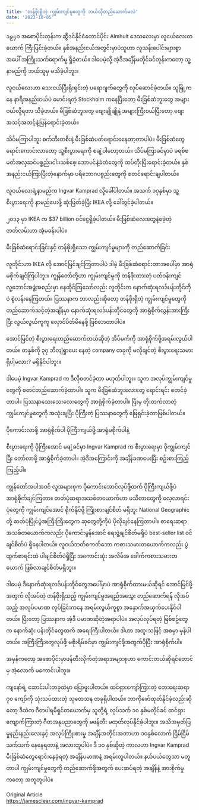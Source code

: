 ```yaml
---
title: 'တန်ဖိုးရှိတဲ့ ကျွမ်းကျင်မူတွေကို ဘယ်လိုတည်ဆောက်မလဲ'
date: '2023-10-05'
---
```


၁၉၄၀ အစောပိုင်းတုန်းက ဆွီဒင်နိုင်ငံတောင်ပိုင်း Almhult ဒေသလေးမှာ လူငယ်လေးတယောက် ကြီးပြင်းခဲ့တယ်။ နှစ်အနည်းငယ်အတွင်းမှာပဲသူဟာ လူသန်းပေါင်းများစွာအပေါ် အကြိုးသက်ရောက်မူ ရှိခဲ့တယ်။ ဒါပေမဲ့လို့ အဲ့ဒီအချိန်မတိုင်ခင်တုန်းကတော့ သူ့နာမည်ကို ဘယ်သူမှ မသိခဲ့ပါဘူး။

လူငယ်လေးဟာ သေးငယ်ပြီးရိုးရှင်းတဲ့ ပရောဂျက်တွေကို လုပ်ဆောင်ခဲ့တယ်။ သူမြို့ကနေ နာရီအနည်းငယ်ပဲ မောင်းရတဲ့ Stockholm ကနေပြီးတော့ မီးခြစ်ဆံဘူးတွေ အများဝယ်လို့ရတာ သိခဲ့တယ်။ မီခြစ်ဆံဘူးတွေ စျေးချိုချိုနဲ့ အများကြီးဝယ်ပြီးတော့ စျေးအသင့်အတင့်နဲ့ပြန်ရောင်းခဲ့တယ်။

သိပ်မကြာပါဘူး စက်ဘီးတစီးနဲ့ မီးခြစ်ဆံပတ်ရောင်းနေေတာ့တာပါပဲ။ မီးခြစ်ဆံတွေ ရောင်းကောင်းလာတော့ သူ့စီးပွားရေးကို စချဲ့ပါတော့တယ်။ သိပ်မကြာခင်မှာပဲ ခရစ်စမတ်အလှဆင်ပစ္စည်း၊ငါး၊သစ်စေ့၊ဘောပင်နဲ့ခဲတံတွေကို ထပ်တိုးပြီးရောင်းခဲ့တယ်။ နှစ်အနည်းငယ်ကြာပြီးတဲ့နောက်မှာ ပရိဘောဂပစ္စည်းတွေကို စတင်ရောင်းချပါတယ်။

လူငယ်လေးရဲ့နာမည်က Ingvar Kamprad လို့ခေါ်ပါတယ်။ အသက် ၁၇နှစ်မှာ သူ့စီးပွားရေးကို နာမည်ပေးဖို့ ဆုံးဖြတ်ခဲ့ပြီး IKEA လို့ ခေါ်တွင်ခဲ့ပါတယ်။

၂၀၁၃ မှာ IKEA က $37 billion ဝင်ငွေရှိခဲ့ပါတယ်။ မီးခြစ်ဆံလေးတွေနဲ့စခဲ့တဲ့ ဇာတ်လမ်းဟာ အံ့မခန်းပါပဲ။

မီးခြစ်ဆံရောင်းခြင်းနှင့် တန်ဖိုးရှိသော ကျွမ်းကျင်မှုများကို တည်ဆောက်ခြင်း

လူတိုင်းဟာ IKEA လို အောင်မြင်ချင်ကြတာပါပဲ ဒါမဲ့ မီးခြစ်ဆံရောင်းတာအပေါ်မှာ အာရုံမစိုက်ချင်ကြပါဘူး။ ကျွန်တော်တို့ဟာ ကျွမ်းကျင်မှုကို တန်ဖိုးထားတဲ့ ပတ်ဝန်းကျင် လူ့ဘောင်အဖွဲ့အစည်းမှာ နေထိုင်ကြသော်လည်း လူတိုင်းက နောက်ဆုံးရလဒ်ပန်းတိုင်ကိုပဲ စွဲလန်းနေကြတယ်။ ပြဿနာက ဘာလည်းဆိုတော့ တန်ဖိုးရှိတဲ့ ကျွမ်းကျင်မှုတွေကို တည်ဆောက်သင့်တဲ့အချိန်မှာ နောက်ဆုံးရလဒ်ပန်းတိုင်တွေကို အာရုံစိုက်လွန်းအားကြီးပြီး လွယ်လွယ်ကူကူ လှောင်ပိတ်မိနေဖို့ ဖြစ်လာတာပါပဲ။

အောင်မြင်တဲ့ စီးပွားရေးတည်ဆောက်တယ်ဆိုတဲ့ အိပ်မက်ကို အာရုံစိုက်ဖို့အရမ်းလွယ်ပါတယ်။ တနှစ်ကို ၃၇ ဘီလျံရှာပေး နေတဲ့ company တခုကို မလိုချင်တဲ့ စီးပွားရေးသမားရှိပါ့မလား? မရှိနိုင်ပါဘူး။

ဒါပေမဲ့ Ingvar Kamprad က ဒီလိုစတင်ခဲ့တာ မဟုတ်ပါဘူး။ သူက အလုပ်ကျွမ်းကျင်မှုတွေကို စတင်တည်ဆောက်ခဲ့တာပါ။ သူက မီးခြစ်ဆံဘူးလေးတွေ ရောင်းရင်း စတင်ခဲ့တာပါ။ ပြဿနာသေးသေးလေးတွေကို အာရုံစိုက်ခဲ့တာပါ။ ပြီးမှ တိုးတက်လာတဲ့ ကျွမ်းကျင်မှုတွေကို အသုံးချပြီး ပိုကြီးတဲ့ ပြဿနာတွေကို ဖြေရှင်းခဲ့တာဖြစ်ပါတယ်။

ပိုကောင်းလာဖို့ အာရုံစိုက်ပါ ပိုကြီးကျယ်ဖို့ အာရုံမစိုက်ပါနဲ့

စီးပွားရေးကို ပိုကြီးအောင် မချဲ့ခင်မှာ Ingvar Kamprad က စီးပွားရေးမှာ ပိုကျွမ်းကျင်ပြီး တော်လာဖို့ အာရုံစိုက်ခဲ့တာပါ။ အဲ့ဒီအကြောင်းကို အချိန်ခဏပေးပြီး စဥ်းစားကြည့်ကြည့်ပါ။

ကျွန်တော်အပါအဝင် လူအများစုက ပိုကောင်းအောင်လုပ်ဖို့ထက် ပိုကြီးကျယ်ဖို့ပဲ အာရုံစိုက်ချင်ကြတာ။ ဓာတ်ပုံဆရာအသစ်တယောက်ဟာ မသိတာတွေကို လေ့လာရင်း ပုံတွေကို ကျွမ်းကျင်အောင် ရိုက်နိုင်ဖို့ ကြိုးစားချင်စိတ် မရှိဘူး National Geographic တို့ ဓာတ်ပုံပြိုင်ပွဲအကြီးကြီးတွေက ဆုတွေတို့ကိုပဲ ပိုလိုချင်နေကြတာပါ။ စာရေးဆရာ အသစ်တယောက်ကလည်း ပိုကောင်းမွန်အောင် ရေးဖွဲ့ချင်စိတ်မရှိပဲ best-seller list ဝင်ချင်စိတ်ပဲ ရှိနေပါတယ်။ လူငယ်ဘတ်စကတ်ဘော ကစားသမားတယောက်ကလည်း ပွဲထွက်စာရင်းထဲ ပါချင်စိတ်ပဲရှိပြီး အကောင်းဆုံး အလိမ်အ ခေါက်ကစားသမားတယောက် ဖြစ်လာချင်စိတ်မရှိဘူး။

ဒါပေမဲ့ ဒီနောက်ဆုံးရလဒ်ပန်းတိုင်တွေအပေါ်မှာပဲ အာရုံစိုက်ထားမယ်ဆိုရင် အောင်မြင်ဖို့အတွက် လိုအပ်တဲ့ တန်ဖိုးရှိသည့် ကျွမ်းကျင်မှုအရည်အသွေး တည်ဆောက်ရန်် လိုအပ်သည့် အလုပ်ပမာဏ လုပ်ခြင်းကနေ အရမ်းလွယ်ကူစွာ အနှောက်အယှက်ပေးနိုင်ပါတယ်။ ပြီးတော့ ပြဿနာက အဲ့ဒီ ပမာဏဆိုတဲ့အရာပါပဲ။ အလုပ်လုပ်ရတဲ့ ဖြစ်စဥ်တွေက နောက်ဆုံး ပန်းတိုင်တွေထက် အရေးကြီးပါတယ်။ ဒါဟာ အထူးသဖြင့် အစမှာ မှန်ပါတယ်။ အကြီးကြီးတွေလုပ်ဖို့ မစိုးရိမ်ခင်မှာ ကျွမ်းကျင်ဖို့အတွက်ပိုပြီး အာရုံစိုက်ပါ။

အမှန်ကတော့ အစောပိုင်းမှာဖန်တီးလိုက်တဲ့အရာအများစုဟာ ကောင်းတယ်ဆိုရင်တောင်မှ အဲ့လောက် မကောင်းပါဘူး။

ကျနော်ရဲ့ ဆောင်းပါးတခုထဲမှာ ပြောဖူးပါတယ်။ ထင်ရှားကျော်ကြားတဲ့ တေးရေးဆရာ ၇၀ ကျော်ကို သုံးသပ်ထားတဲ့ သုတေသန တခုရှိပါတယ်။ ဘာကိုဖော်ထုတ်နိုင်ခဲ့လည်းဆိုတော့ ဒီထဲက ဂီတပါရမီရှင်တယောက်မှ သူတို့ရဲ့ လုပ်သက် ၁၀ နှစ်မတိုင်ခင် ထင်ရှားကျောက်ကြားတဲ့ ဂီတအနုပညာတွေကို မဖန်တီး မထုတ်လုပ်နိုင်ခဲ့ပါဘူး။ အသိအမှတ်ပြမှုနည်းနည်းလေးနှင့် အလုပ်ကြိုးစားမှု အချိန်အတိုင်းအတာဟာ ၁၀နှစ်လောက် ငြိမ်ငြိမ်သက်သက် နေနေရတာနဲ့ အလားတူပါပဲ။ ဒီ ၁၀ နှစ်ဆိုတဲ့ ကာလဟာ Ingvar Kamprad မီးခြစ်ဆံတွေရောင်းနေခဲ့ရတဲ့ အချိန်ပမာဏနဲ့ အရမ်းတူပါတယ်။ နယ်ပယ်တွေသာ မတူတာပါ ကျွမ်းကျင်မှုတွေကို တည်ဆောက်ဖို့အတွက် ပေးဆပ်ရတဲ့ အချိန်နဲ့ အားစိုက်မှုကတော့ အတူတူပါပဲ။   
   
      
         
Original Article   
<https://jamesclear.com/ingvar-kamprad>
